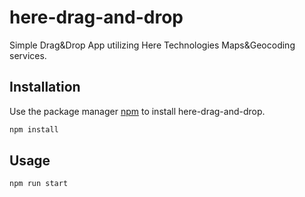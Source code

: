 # here-drag-and-drop

Simple Drag&Drop App utilizing Here Technologies Maps&Geocoding services.

## Installation

Use the package manager [npm](https://npmjs.com) to install here-drag-and-drop.

```bash
npm install 
```

## Usage

```bash
npm run start
```
